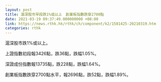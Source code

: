 ```yaml
---
layout: post
title: 滬深股市早段跌1%或以上　創業板指數跌穿2700點
date: 2021-03-19 09:37:49.000000000 +08:00
link: https://news.rthk.hk/rthk/ch/component/k2/1581425-20210319.htm
categories: rthk
---
```


滬深股市跌1%或以上。

上證指數初段報3426點，跌36點，跌幅1.05%。

深證成份指數報13735點，跌228點，跌幅1.64%。

創業板指數跌穿2700點水平，報2696點，跌52點，跌幅1.89%。
